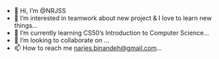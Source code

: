 - 👋 Hi, I’m @NRJSS
- 👀 I’m interested in teamwork about new project & I love to learn new things...
- 🌱 I’m currently learning CS50’s Introduction to Computer Science...
- 💞️ I’m looking to collaborate on ...
- 📫 How to reach me narjes.binandeh@gmail.com...

<!---
NRJSS/NRJSS is a ✨ special ✨ repository because its `README.md` (this file) appears on your GitHub profile.
You can click the Preview link to take a look at your changes.
--->

